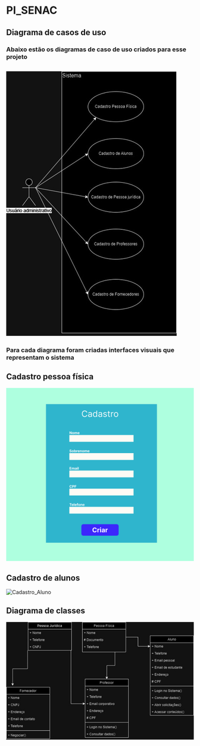 # PI_SENAC

## Diagrama de casos de uso

### Abaixo estão os diagramas de caso de uso criados para esse projeto

## ![diagramas de casos de uso](./images/diagrama_casos_de_uso.jpg)

### Para cada diagrama foram criadas interfaces visuais que representam o sistema

## Cadastro pessoa física

![interface cadastro pessoa fisica](./images/interfaces/cadastro_pessoa_fisica.png)

## Cadastro de alunos
![Cadastro_Aluno](https://github.com/user-attachments/assets/c99e1fce-14eb-436e-9f99-ca0fb3a13c69)



## Diagrama de classes

![diagrama de classes](./images/diagrama_de_classes.jpg)
